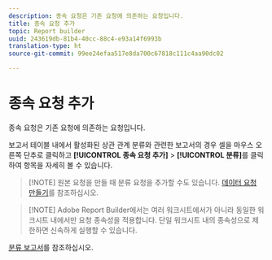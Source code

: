 ```yaml
---
description: 종속 요청은 기존 요청에 의존하는 요청입니다.
title: 종속 요청 추가
topic: Report builder
uuid: 243619db-81b4-40cc-88c4-e93a14f6993b
translation-type: ht
source-git-commit: 99ee24efaa517e8da700c67818c111c4aa90dc02

---
```



# 종속 요청 추가

종속 요청은 기존 요청에 의존하는 요청입니다.

보고서 테이블 내에서 활성화된 상관 관계 분류와 관련한 보고서의 경우 셀을 마우스 오른쪽 단추로 클릭하고 **[!UICONTROL 종속 요청 추가]** > **[!UICONTROL 분류]**&#x200B;를 클릭하여 항목을 자세히 볼 수 있습니다.

> [!NOTE] 원본 요청을 만들 때 분류 요청을 추가할 수도 있습니다. [데이터 요청 만들기](/help/analyze/report-builder/data-requests/t-create-a-data-request.md)를 참조하십시오.

> [!NOTE] Adobe Report Builder에서는 여러 워크시트에서가 아니라 동일한 워크시트 내에서만 요청 종속성을 적용합니다. 단일 워크시트 내의 종속성으로 제한하면 신속하게 실행할 수 있습니다.

[분류 보고서](/help/analyze/reports-analytics/reports-customize/breakdowns.md)를 참조하십시오.

